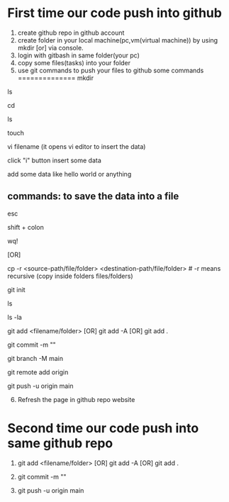 First time our code push into github
======================================
1. create github repo in github account
2. create folder in your local machine(pc,vm(virtual machine)) by using mkdir [or] via console.
3. login with gitbash in same folder(your pc)
4. copy some files(tasks) into your folder 
5. use git commands to push your files to github
some commands
==============
mkdir <foldername>

ls

cd <foldername>

ls

touch <filename>

vi filename (it opens vi editor to insert the data)

click "i" button insert some data

add some data like hello world or anything

commands: to save the data into a file
--------

esc 

shift + colon 

wq!

[OR]
  
cp -r <source-path/file/folder> <destination-path/file/folder>  # -r means recursive (copy inside folders files/folders)

git init
  
ls
  
ls -la
  
git add <filename/folder> [OR] git add -A [OR] git add .
  
git commit -m "<message>"
  
git branch -M main
  
git remote add origin <https github repo url>
  
git push -u origin main

6. Refresh the page in github repo website


Second time our code push into same github repo
================================================
1. git add <filename/folder> [OR] git add -A [OR] git add .
  
2. git commit -m "<message>"
  
3. git push -u origin main
